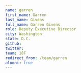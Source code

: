 ```yaml
---
name: garren
first_name: Garren
last_name: Givens
full_name: Garren Givens
role: Deputy Executive Director
city: Washington
state: D.C.
github: 
twitter: 
team: 18F
redirect_from: /team/garren
alumni: true
---
```

